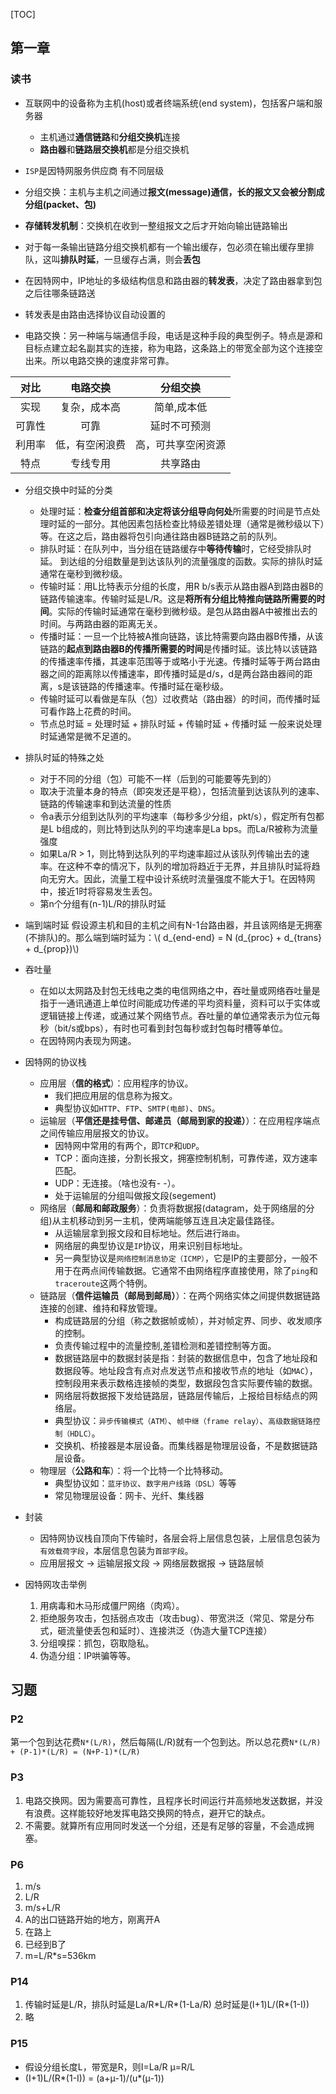 <script type="text/javascript" src="https://cdn.mathjax.org/mathjax/latest/MathJax.js?config=default"></script>

[TOC]



## 第一章

### 读书

+ 互联网中的设备称为主机(host)或者终端系统(end system)，包括客户端和服务器
  * 主机通过**通信链路**和**分组交换机**连接
  * **路由器**和**链路层交换机**都是分组交换机

+ `ISP`是因特网服务供应商 有不同层级

+ 分组交换：主机与主机之间通过**报文(message)**通信，长的报文又会被分割成**分组(packet、包)**

+ **存储转发机制**：交换机在收到一整组报文之后才开始向输出链路输出
+ 对于每一条输出链路分组交换机都有一个输出缓存，包必须在输出缓存里排队，这叫**排队时延**，一旦缓存占满，则会**丢包**

+ 在因特网中，IP地址的多级结构信息和路由器的**转发表**，决定了路由器拿到包之后往哪条链路送
+ 转发表是由路由选择协议自动设置的

+ 电路交换：另一种端与端通信手段，电话是这种手段的典型例子。特点是源和目标点建立起名副其实的连接，称为电路，这条路上的带宽全部为这个连接空出来。所以电路交换的速度非常可靠。

|  对比  |  电路交换   |   分组交换    |
| :--: | :-----: | :-------: |
|  实现  | 复杂，成本高  |  简单,成本低   |
| 可靠性  |   可靠    |  延时不可预测   |
| 利用率  | 低，有空闲浪费 | 高，可共享空闲资源 |
|  特点  |  专线专用   |   共享路由    |

+ 分组交换中时延的分类
  * 处理时延：**检查分组首部和决定将该分组导向何处**所需要的时间是节点处理时延的一部分。其他因素包括检查比特级差错处理（通常是微秒级以下）等。在这之后，路由器将包引向通往路由器B链路之前的队列。
  * 排队时延：在队列中，当分组在链路缓存中**等待传输**时，它经受排队时延。 到达组的分组数量是到达该队列的流量强度的函数。实际的排队时延通常在毫秒到微秒级。
  * 传输时延：用L比特表示分组的长度，用R b/s表示从路由器A到路由器B的链路传输速率。传输时延是L/R。这是**将所有分组比特推向链路所需要的时间**。实际的传输时延通常在毫秒到微秒级。是包从路由器A中被推出去的时间。与两路由器的距离无关。
  * 传播时延：一旦一个比特被A推向链路，该比特需要向路由器B传播，从该链路的**起点到路由器B的传播所需要的时间**是传播时延。该比特以该链路的传播速率传播，其速率范围等于或略小于光速。传播时延等于两台路由器之间的距离除以传播速率，即传播时延是d/s，d是两台路由器间的距离，s是该链路的传播速率。传播时延在毫秒级。
  * 传输时延可以看做是车队（包）过收费站（路由器）的时间，而传播时延可看作路上花费的时间。
  * 节点总时延 = 处理时延 \+ 排队时延 \+ 传输时延 \+ 传播时延 一般来说处理时延通常是微不足道的。

+ 排队时延的特殊之处
  * 对于不同的分组（包）可能不一样（后到的可能要等先到的）
  * 取决于流量本身的特点（即突发还是平稳），包括流量到达该队列的速率、链路的传输速率和到达流量的性质
  * 令a表示分组到达队列的平均速率（每秒多少分组，pkt/s），假定所有包都是L b组成的，则比特到达队列的平均速率是La bps。而La/R被称为流量强度
  * 如果La/R > 1，则比特到达队列的平均速率超过从该队列传输出去的速率。在这种不幸的情况下，队列的增加将趋近于无界，并且排队时延将趋向无穷大。因此，流量工程中设计系统时流量强度不能大于1。在因特网中，接近1时将容易发生丢包。
  * 第n个分组有(n-1)L/R的排队时延

+ 端到端时延
  假设源主机和目的主机之间有N-1台路由器，并且该网络是无拥塞(不排队)的。那么端到端时延为：\\( d_{end-end} = N (d_{proc} + d_{trans} + d_{prop})\\)

+ 吞吐量
  * 在如以太网路及封包无线电之类的电信网络之中，吞吐量或网络吞吐量是指于一通讯通道上单位时间能成功传递的平均资料量，资料可以于实体或逻辑链接上传递，或通过某个网络节点。吞吐量的单位通常表示为位元每秒（bit/s或bps），有时也可看到封包每秒或封包每时槽等单位。
  * 在因特网内表现为网速。

+ 因特网的协议栈
  * 应用层（**信的格式**）：应用程序的协议。
    - 我们把应用层的信息称为报文。
    - 典型协议如`HTTP`、`FTP`、`SMTP(电邮)`、`DNS`。
  * 运输层（**平信还是挂号信、邮递员（邮局到家的投递）**）：在应用程序端点之间传输应用层报文的协议。
    - 因特网中常用的有两个，即`TCP`和`UDP`。
    - TCP：面向连接，分割长报文，拥塞控制机制，可靠传递，双方速率匹配。
    - UDP：无连接。（啥也没有- -）。
    - 处于运输层的分组叫做报文段(segement)
  * 网络层（**邮局和邮政服务**）：负责将数据报(datagram，处于网络层的分组)从主机移动到另一主机，使两端能够互连且决定最佳路径。
    - 从运输层拿到报文段和目标地址。然后进行`路由`。
    - 网络层的典型协议是`IP`协议，用来识别目标地址。
    - 另一典型协议是`网络控制消息协定（ICMP）`，它是IP的主要部分，一般不用于在两点间传输数据。它通常不由网络程序直接使用，除了`ping`和`traceroute`这两个特例。
  * 链路层（**信件运输员（邮局到邮局）**）：在两个网络实体之间提供数据链路连接的创建、维持和释放管理。
    - 构成链路层的分组（称之数据帧或帧），并对帧定界、同步、收发顺序的控制。
    - 负责传输过程中的流量控制,差错检测和差错控制等方面。
    - 数据链路层中的数据封装是指：封装的数据信息中，包含了地址段和数据段等。地址段含有点对点发送节点和接收节点的地址（如`MAC`），控制段用来表示数格连接帧的类型，数据段包含实际要传输的数据。
    - 网络层将数据报下发给链路层，链路层传输后，上报给目标结点的网络层。
    - 典型协议：`异步传输模式（ATM）`、`帧中继（frame relay）`、`高级数据链路控制（HDLC）`。
    - 交换机、桥接器是本层设备。而集线器是物理层设备，不是数据链路层设备。
  * 物理层（**公路和车**）：将一个比特一个比特移动。
    - 典型协议如：`蓝牙协议`、`数字用户线路（DSL）`等等
    - 常见物理层设备：网卡、光纤、集线器 

+ 封装
  * 因特网协议栈自顶向下传输时，各层会将上层信息包装，上层信息包装为`有效载荷字段`，本层信息包装为`首部字段`。
  * 应用层报文 -> 运输层报文段 -> 网络层数据报 -> 链路层帧

+ 因特网攻击举例
  1. 用病毒和木马形成僵尸网络（肉鸡）。
  2. 拒绝服务攻击，包括弱点攻击（攻击bug）、带宽洪泛（常见、常是分布式，砸流量使丢包和延时）、连接洪泛（伪造大量TCP连接）
  3. 分组嗅探：抓包，窃取隐私。
  4. 伪造分组：IP哄骗等等。

## 习题
### P2

​	第一个包到达花费`N*(L/R)`，然后每隔(L/R)就有一个包到达。所以总花费` N*(L/R) + (P-1)*(L/R) = (N+P-1)*(L/R) `

### P3

1. 电路交换网。因为需要高可靠性，且程序长时间运行并高频地发送数据，并没有浪费。这样能较好地发挥电路交换网的特点，避开它的缺点。
2. 不需要。就算所有应用同时发送一个分组，还是有足够的容量，不会造成拥塞。

### P6

1. m/s
2. L/R
3. m/s+L/R
4. A的出口链路开始的地方，刚离开A
5. 在路上
6. 已经到B了
7. m=L/R\*s=536km

### P14

1. 传输时延是L/R，排队时延是La/R\*L/R\*(1-La/R) 总时延是(I+1)L/(R\*(1-I))
2. 略

### P15

* 假设分组长度L，带宽是R，则I=La/R μ=R/L 
* (I+1)L/(R\*(1-I)) = (a+μ-1)/(u\*(μ-1))
